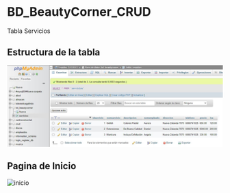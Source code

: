 # BD_BeautyCorner_CRUD
Tabla Servicios

## Estructura de la tabla
![tablaservicios](https://github.com/JaquelineGalindoHuitron/BD_BeautyCorner_CRUD/blob/main/estructuratabla.JPG)

## Pagina de Inicio
![inicio]()
